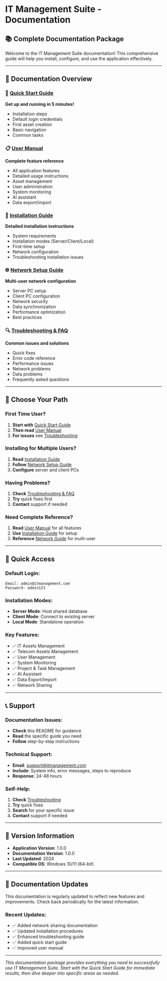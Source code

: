 # IT Management Suite - Documentation

## 📚 Complete Documentation Package

Welcome to the IT Management Suite documentation! This comprehensive guide will help you install, configure, and use the application effectively.

---

## 📖 Documentation Overview

### 🚀 [Quick Start Guide](QUICK_START_GUIDE.md)
**Get up and running in 5 minutes!**
- Installation steps
- Default login credentials
- First asset creation
- Basic navigation
- Common tasks

### 📋 [User Manual](USER_MANUAL.md)
**Complete feature reference**
- All application features
- Detailed usage instructions
- Asset management
- User administration
- System monitoring
- AI assistant
- Data export/import

### 🔧 [Installation Guide](INSTALLATION_GUIDE.md)
**Detailed installation instructions**
- System requirements
- Installation modes (Server/Client/Local)
- First-time setup
- Network configuration
- Troubleshooting installation issues

### 🌐 [Network Setup Guide](NETWORK_SETUP_GUIDE.md)
**Multi-user network configuration**
- Server PC setup
- Client PC configuration
- Network security
- Data synchronization
- Performance optimization
- Best practices

### 🔍 [Troubleshooting & FAQ](TROUBLESHOOTING_FAQ.md)
**Common issues and solutions**
- Quick fixes
- Error code reference
- Performance issues
- Network problems
- Data problems
- Frequently asked questions

---

## 🎯 Choose Your Path

### First Time User?
1. **Start with** [Quick Start Guide](QUICK_START_GUIDE.md)
2. **Then read** [User Manual](USER_MANUAL.md)
3. **For issues** see [Troubleshooting](TROUBLESHOOTING_FAQ.md)

### Installing for Multiple Users?
1. **Read** [Installation Guide](INSTALLATION_GUIDE.md)
2. **Follow** [Network Setup Guide](NETWORK_SETUP_GUIDE.md)
3. **Configure** server and client PCs

### Having Problems?
1. **Check** [Troubleshooting & FAQ](TROUBLESHOOTING_FAQ.md)
2. **Try** quick fixes first
3. **Contact** support if needed

### Need Complete Reference?
1. **Read** [User Manual](USER_MANUAL.md) for all features
2. **Use** [Installation Guide](INSTALLATION_GUIDE.md) for setup
3. **Reference** [Network Guide](NETWORK_SETUP_GUIDE.md) for multi-user

---

## 🚀 Quick Access

### Default Login:
```
Email: admin@itmanagement.com
Password: admin123
```

### Installation Modes:
- **Server Mode**: Host shared database
- **Client Mode**: Connect to existing server
- **Local Mode**: Standalone operation

### Key Features:
- ✅ IT Assets Management
- ✅ Telecom Assets Management
- ✅ User Management
- ✅ System Monitoring
- ✅ Project & Task Management
- ✅ AI Assistant
- ✅ Data Export/Import
- ✅ Network Sharing

---

## 📞 Support

### Documentation Issues:
- **Check** this README for guidance
- **Read** the specific guide you need
- **Follow** step-by-step instructions

### Technical Support:
- **Email**: support@itmanagement.com
- **Include**: System info, error messages, steps to reproduce
- **Response**: 24-48 hours

### Self-Help:
1. **Check** [Troubleshooting](TROUBLESHOOTING_FAQ.md)
2. **Try** quick fixes
3. **Search** for your specific issue
4. **Contact** support if needed

---

## 📝 Version Information

- **Application Version**: 1.0.0
- **Documentation Version**: 1.0.0
- **Last Updated**: 2024
- **Compatible OS**: Windows 10/11 (64-bit)

---

## 🔄 Documentation Updates

This documentation is regularly updated to reflect new features and improvements. Check back periodically for the latest information.

### Recent Updates:
- ✅ Added network sharing documentation
- ✅ Updated installation procedures
- ✅ Enhanced troubleshooting guide
- ✅ Added quick start guide
- ✅ Improved user manual

---

*This documentation package provides everything you need to successfully use IT Management Suite. Start with the Quick Start Guide for immediate results, then dive deeper into specific areas as needed.*











